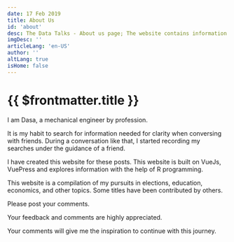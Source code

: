 ```yaml
---
date: 17 Feb 2019
title: About Us
id: 'about'
desc: The Data Talks - About us page; The website contains information about politics, economics, education & others.
imgDesc: ''
articleLang: 'en-US'
author: ''
altLang: true
isHome: false
---
```


<altLang />

# {{ $frontmatter.title }}

I am Dasa, a mechanical engineer by profession.

It is my habit to search for information needed for clarity when conversing with friends. During a conversation like that, I started recording my searches under the guidance of a friend.


I have created this website for these posts. This website is built on VueJs, VuePress and explores information with the help of R programming.

This website is a compilation of my pursuits in elections, education, economics, and other topics. Some titles have been contributed by others. 

Please post your comments.

Your feedback and comments are highly appreciated.

Your comments will give me the inspiration to continue with this journey.


<!-- The Data Talks website provides descriptive statistical information on the above-mentioned subjects. And we are trying to touch inferential statistics of some areas. -->

<style>
   
</style>